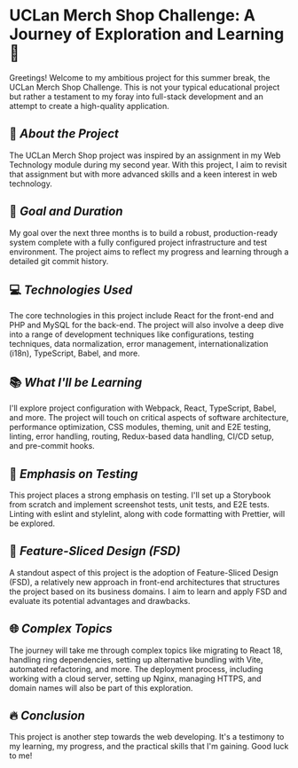 # UCLan Merch Shop Challenge: A Journey of Exploration and Learning 🚀

Greetings! Welcome to my ambitious project for this summer break, the UCLan Merch Shop Challenge. This is not your typical educational project but rather a testament to my foray into full-stack development and an attempt to create a high-quality application.

## 📝 _About the Project_
The UCLan Merch Shop project was inspired by an assignment in my Web Technology module during my second year. With this project, I aim to revisit that assignment but with more advanced skills and a keen interest in web technology.

## 🌟 _Goal and Duration_
My goal over the next three months is to build a robust, production-ready system complete with a fully configured project infrastructure and test environment. The project aims to reflect my progress and learning through a detailed git commit history.

## 💻 _Technologies Used_
The core technologies in this project include React for the front-end and PHP and MySQL for the back-end. The project will also involve a deep dive into a range of development techniques like configurations, testing techniques, data normalization, error management, internationalization (i18n), TypeScript, Babel, and more.

## 📚 _What I'll be Learning_
I'll explore project configuration with Webpack, React, TypeScript, Babel, and more. The project will touch on critical aspects of software architecture, performance optimization, CSS modules, theming, unit and E2E testing, linting, error handling, routing, Redux-based data handling, CI/CD setup, and pre-commit hooks.

## 🔬 _Emphasis on Testing_
This project places a strong emphasis on testing. I'll set up a Storybook from scratch and implement screenshot tests, unit tests, and E2E tests. Linting with eslint and stylelint, along with code formatting with Prettier, will be explored.

## 🚀 _Feature-Sliced Design (FSD)_
A standout aspect of this project is the adoption of Feature-Sliced Design (FSD), a relatively new approach in front-end architectures that structures the project based on its business domains. I aim to learn and apply FSD and evaluate its potential advantages and drawbacks.

## 🌐 _Complex Topics_
The journey will take me through complex topics like migrating to React 18, handling ring dependencies, setting up alternative bundling with Vite, automated refactoring, and more. The deployment process, including working with a cloud server, setting up Nginx, managing HTTPS, and domain names will also be part of this exploration.

## 🔥 _Conclusion_
This project is another step towards the web developing. It's a testimony to my learning, my progress, and the practical skills that I'm gaining. Good luck to me!
